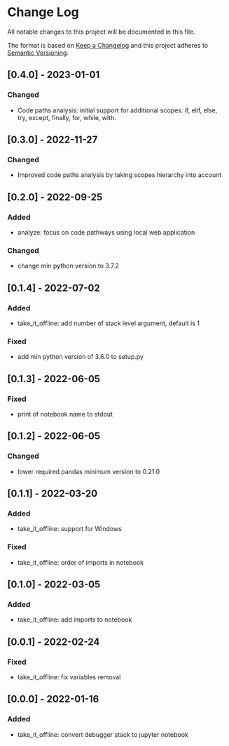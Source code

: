 # Change Log
All notable changes to this project will be documented in this file.
 
The format is based on [Keep a Changelog](http://keepachangelog.com/)
and this project adheres to [Semantic Versioning](http://semver.org/).

## [0.4.0] - 2023-01-01

### Changed

- Code paths analysis: initial support for additional scopes: if, elif, else, try, except, finally, for, while, with. 


## [0.3.0] - 2022-11-27

### Changed

- Improved code paths analysis by taking scopes hierarchy into account 
 
## [0.2.0] - 2022-09-25

### Added

- analyze: focus on code pathways using local web application

### Changed

- change min python version to 3.7.2
 
## [0.1.4] - 2022-07-02

### Added

- take_it_offline: add number of stack level argument, default is 1
 
### Fixed

- add min python version of 3.6.0 to setup.py

## [0.1.3] - 2022-06-05
 
### Fixed

- print of notebook name to stdout

## [0.1.2] - 2022-06-05
 
### Changed

- lower required pandas minimum version to 0.21.0

## [0.1.1] - 2022-03-20
 
### Added

- take_it_offline: support for Windows

### Fixed

- take_it_offline: order of imports in notebook

## [0.1.0] - 2022-03-05
 
### Added

- take_it_offline: add imports to notebook


## [0.0.1] - 2022-02-24
 
### Fixed

- take_it_offline: fix variables removal
 
## [0.0.0] - 2022-01-16
 
### Added

- take_it_offline: convert debugger stack to jupyter notebook